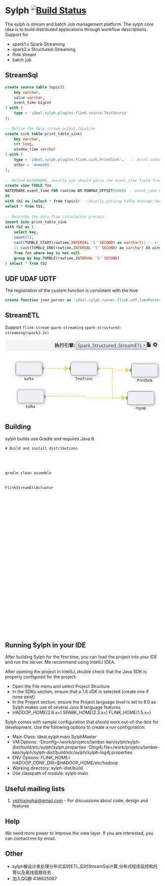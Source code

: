 # Sylph [![Build Status](http://img.shields.io/travis/harbby/sylph.svg?style=flat&branch=master)](https://travis-ci.org/harbby/sylph)
The sylph is stream and batch Job management platform. 
The sylph core idea is to build distributed applications through workflow descriptions.
Support for 
* spark1.x Spark-Streaming
* spark2.x Structured-Streaming 
* flink stream
* batch job

## StreamSql
```sql
create source table topic1(
    key varchar,
    value varchar,
    event_time bigint
) with (
    type = 'ideal.sylph.plugins.flink.source.TestSource'
);

-- Define the data stream output location
create sink table print_table_sink(
    key varchar,
    cnt long,
    window_time varchar
) with (
    type = 'ideal.sylph.plugins.flink.sink.PrintSink',   -- print console
    other = 'demo001'
);

-- Define WATERMARK, usually you should parse the event_time field from the kafka message
create view TABLE foo
WATERMARK event_time FOR rowtime BY ROWMAX_OFFSET(5000)  --event_time Generate time for your real data
AS 
with tb1 as (select * from topic1)  --Usually parsing kafka message here
select * from tb1;

-- Describe the data flow calculation process
insert into print_table_sink
with tb2 as (
    select key,
    count(1),
    cast(TUMBLE_START(rowtime,INTERVAL '5' SECOND) as varchar)|| '-->' 
    || cast(TUMBLE_END(rowtime,INTERVAL '5' SECOND) as varchar) AS window_time
    from foo where key is not null
    group by key,TUMBLE(rowtime,INTERVAL '5' SECOND)
) select * from tb2
```

## UDF UDAF UDTF
The registration of the custom function is consistent with the hive
```sql
create function json_parser as 'ideal.sylph.runner.flink.udf.JsonParser';
```

## StreamETL 
Support `flink-stream` `spark-streaming` `spark-structured-streaming(spark2.2x)`

[![loading...](https://raw.githubusercontent.com/harbby/harbby.github.io/master/logo/sylph/job_flow.png)](https://travis-ci.org/harbby/sylph)


## Building
sylph builds use Gradle and requires Java 8.
```
# Build and install distributions




gradle clean assemble


FlinkStreamEtlActuator






























```
## Running Sylph in your IDE
After building Sylph for the first time, you can load the project into your IDE and run the server. Me recommend using IntelliJ IDEA.

After opening the project in IntelliJ, double check that the Java SDK is properly configured for the project:

* Open the File menu and select Project Structure
* In the SDKs section, ensure that a 1.8 JDK is selected (create one if none exist)
* In the Project section, ensure the Project language level is set to 8.0 as Sylph makes use of several Java 8 language features
* HADOOP_HOME(2.6.x+) SPARK_HOME(2.3.x+) FLINK_HOME(1.5.x+)

Sylph comes with sample configuration that should work out-of-the-box for development. Use the following options to create a run configuration:

* Main Class: ideal.sylph.main.SylphMaster
* VM Options: -Dconfig=/work/projetcs/lamber-ken/sylph/sylph-dist/build/etc/sylph/sylph.properties -Dlog4j.file=/work/projetcs/lamber-ken/sylph/sylph-dist/build/etc/sylph/sylph-log4j.properties
* ENV Options: FLINK_HOME=<your flink home>
               HADOOP_CONF_DIR=$HADOOP_HOME/etc/hadoop
* Working directory: sylph-dist/build
* Use classpath of module: sylph-main
 
## Useful mailing lists
1. yezhixinghai@gmail.com - For discussions about code, design and features

## Help
We need more power to improve the view layer. If you are interested, you can contact me by email.

## Other
* sylph被设计来处理分布式实时ETL,实时StreamSql计算,分布式程序监控和托管以及离线周期任务.
* 加入QQ群 438625067